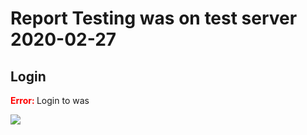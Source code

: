 # Report Testing was on test server 2020-02-27

## Login

<span style="color:red"><b> Error: </b></span> Login to was 

![](https://storage.googleapis.com/was-testing/screenShot7108rQfqpW9pHmCV.png?authuser=1)